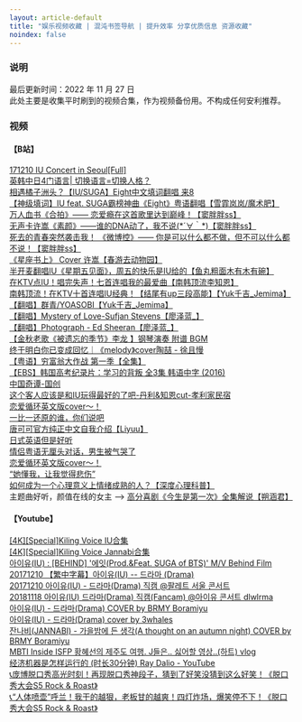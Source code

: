 ```yaml
---
layout: article-default
title: "娱乐视频收藏 | 混沌书签导航 | 提升效率 分享优质信息 资源收藏"
noindex: false
---
```


<article>
    <h3>说明</h3>
    最后更新时间：2022 年 11 月 27 日
    <br>此处主要是收集平时刷到的视频合集，作为视频备份用。不构成任何安利推荐。
    <h3>视频</h3>
    <h4>【B站】</h4>
    <a target="_blank" rel="noopener nofollow" href="https://www.bilibili.com/video/BV1vW411h7iz?p=37">171210 IU Concert in Seoul[Full]</a>
    <br><a target="_blank" rel="noopener nofollow" href="https://www.bilibili.com/video/BV11v41157rj/">英韩中日4门语言| 切换语言=切换人格？</a>
    <br><a target="_blank" rel="noopener nofollow" href="https://www.bilibili.com/video/BV1dt4y1176i/">相遇橘子洲头？【IU/SUGA】Eight中文填词翻唱 来8</a>
    <br><a target="_blank" rel="noopener nofollow" href="https://www.bilibili.com/video/BV1tV411k7Su/">【神级填词】IU feat. SUGA霸榜神曲《Eight》粤语翻唱【雪霏岚岚/魔术肥】</a>
    <br><a target="_blank" rel="noopener nofollow" href="https://www.bilibili.com/video/BV1u84y177Ab/">万人血书《合拍》—— 恋爱瘾在这首歌里达到巅峰！【窦胖胖ss】</a>
    <br><a target="_blank" rel="noopener nofollow" href="https://www.bilibili.com/video/BV1e541127AE/">无声卡许嵩《素颜》——谁的DNA动了，我不说(*´∀｀*)【窦胖胖ss】</a>
    <br><a target="_blank" rel="noopener nofollow" href="https://www.bilibili.com/video/BV1ex4y1M73w/">死去的青春突然袭击我！ 《微博控》—— 你是可以什么都不做，但不可以什么都不说！【窦胖胖ss】</a>
    <br><a target="_blank" rel="noopener nofollow" href="https://www.bilibili.com/video/BV1ex4y1M73w/">《星座书上》 Cover 许嵩【春游去动物园】</a>
    <br><a target="_blank" rel="noopener nofollow" href="https://www.bilibili.com/video/BV1VT411M7nr/">半开麦翻唱IU《星期五见面》，周五的快乐是IU给的【鱼丸粗面木有木有碗】</a>
    <br><a target="_blank" rel="noopener nofollow" href="https://www.bilibili.com/video/BV1cg411377u/">在KTV点IU！唱完失声！七首连唱我的最爱曲【南韩顶流李知恩】</a>
    <br><a target="_blank" rel="noopener nofollow" href="https://www.bilibili.com/video/BV1dK4y1X7cL/">南韩顶流！在KTV十首连唱IU经典！【结尾有up三段高能】【Yuk千吉_Jemima】</a>
    <br><a target="_blank" rel="noopener nofollow" href="https://www.bilibili.com/video/BV1ap4y1G7an/">【翻唱】群青/YOASOBI【Yuk千吉_Jemima】</a>
    <br><a target="_blank" rel="noopener nofollow" href="https://www.bilibili.com/video/BV1ap4y1G7an/">【翻唱】Mystery of Love-Sufjan Stevens【廖泽蓝_】</a>
    <br><a target="_blank" rel="noopener nofollow" href="https://www.bilibili.com/video/BV1ap4y1G7an/">【翻唱】Photograph - Ed Sheeran【廖泽蓝_】</a>
    <br><a target="_blank" rel="noopener nofollow" href="https://www.bilibili.com/video/BV11q4y1G7y4/">【金秋老歌《被遗忘的季节》李龙 】钢琴演奏 附谱 BGM</a>
    <br><a target="_blank" rel="noopener nofollow" href="https://www.bilibili.com/video/BV1Ao4y1j7oG/">终于明白你已变成回忆｜《melody》cover陶喆 - 徐且慢</a>
    <br><a target="_blank" rel="noopener nofollow" href="https://www.bilibili.com/video/av77978860/">【粤语】穷富翁大作战 第一季【全集】</a>
    <br><a target="_blank" rel="noopener nofollow" href="https://www.bilibili.com/video/BV1fE41177hx/">【EBS】韩国高考纪录片：学习的背叛 全3集 韩语中字 (2016)</a>
    <br><a target="_blank" rel="noopener nofollow" href="https://www.bilibili.com/bangumi/play/ss39707">中国奇谭-国创</a>
    <br><a target="_blank" rel="noopener nofollow" href="https://www.bilibili.com/video/BV1Zs411A7GC/">这个客人应该是和IU玩得最好的了吧-丹利&知恩cut-孝利家民宿</a>
    <br><a target="_blank" rel="noopener nofollow" href="https://www.bilibili.com/video/BV14L4y1T7kE/">恋爱循环英文版cover～！</a>
    <br><a target="_blank" rel="noopener nofollow" href="https://www.bilibili.com/video/BV1mt4y1a7r9/">一比一还原的谁，你们说吧</a>
    <br><a target="_blank" rel="noopener nofollow" href="https://www.bilibili.com/video/BV1km4y1X7Jn/">唐可可官方纯正中文自我介绍【Liyuu】</a>
    <br><a target="_blank" rel="noopener nofollow" href="https://www.bilibili.com/video/BV1zG411A7iJ/">日式英语但是好听</a>
    <br><a target="_blank" rel="noopener nofollow" href="https://www.bilibili.com/video/BV1JX4y1G7vx/">情侣粤语无厘头对话，男生被气哭了</a>
    <br><a target="_blank" rel="noopener nofollow" href="https://www.bilibili.com/video/BV14L4y1T7kE/">恋爱循环英文版cover～！</a>
    <br><a target="_blank" rel="noopener nofollow" href="https://www.bilibili.com/video/BV177411n76u/">“她懂我，让我觉得悲伤”</a>
    <br><a target="_blank" rel="noopener nofollow" href="https://www.bilibili.com/video/BV1AA4y197Kp/">如何成为一个心理意义上情绪成熟的人？【深度心理科普】</a>
    <br>主题曲好听，颜值在线的女主 --> <a target="_blank" rel="noopener nofollow" href="https://www.bilibili.com/video/BV1Kf4y1C7MP/">高分喜剧《今生是第一次》全集解说【朔涵君】</a>
    <h4>【Youtube】</h4>
    <a target="_blank" rel="noopener nofollow" href="https://www.youtube.com/watch?v=wDfqXR_5yyQ">[4K][Special]Kiling Voice IU合集</a>
    <br><a target="_blank" rel="noopener nofollow" href="https://www.youtube.com/watch?v=BdwfiToXEio">[4K][Special]Kiling Voice Jannabi合集</a>
    <br><a target="_blank" rel="noopener nofollow" href="https://www.youtube.com/watch?v=bqkKcsohRKo">아이유(IU) : [BEHIND] '에잇(Prod.&Feat. SUGA of BTS)' M/V Behind Film</a>
    <br><a target="_blank" rel="noopener nofollow" href="https://www.youtube.com/watch?v=pfpe0nypPbU">20171210 【繁中字幕】아이유(IU) -- 드라마 (Drama)</a>
    <br><a target="_blank" rel="noopener nofollow" href="https://www.youtube.com/watch?v=Ql0l89JVmKg">20171210 아이유(IU) - 드라마(Drama) 직캠 @팔레트 서울 콘서트</a>
    <br><a target="_blank" rel="noopener nofollow" href="https://www.youtube.com/watch?v=7rmoN8nX9_Q">20181118 아이유(IU) 드라마(Drama) 직캠(Fancam) @아이유 콘서트 dlwlrma</a>
    <br><a target="_blank" rel="noopener nofollow" href="https://www.youtube.com/watch?v=-VFM9qD3_Mg">아이유(IU) - 드라마(Drama) COVER by BRMY Boramiyu</a>
    <br><a target="_blank" rel="noopener nofollow" href="https://www.youtube.com/watch?v=6N-HMvIEyds">아이유(IU) - 드라마(Drama) cover by 3whales</a>
    <br><a target="_blank" rel="noopener nofollow" href="https://www.youtube.com/watch?v=aApBs8kXNTA">잔나비(JANNABI) - 가을밤에 든 생각(A thought on an autumn night) COVER by BRMY Boramiyu</a>
    <br><a target="_blank" rel="noopener nofollow" href="https://www.youtube.com/watch?v=sszN4CTriF8">MBTI Inside ISFP 황혜선의 제주도 여행. J들은.. 싫어할 영상..(하트) vlog</a>
    <br><a target="_blank" rel="noopener nofollow" href="https://www.youtube.com/watch?v=rFV7wdEX-Mo">经济机器是怎样运行的 (时长30分钟) Ray Dalio - YouTube</a>
    <br><a target="_blank" rel="noopener nofollow" href="https://www.youtube.com/watch?v=K-q165MhMIE"> 📞庞博脱口秀高光时刻！再现脱口秀神段子，猜到了好笑没猜到这么好笑！《脱口秀大会S5 Rock & Roast》 </a>
    <br><a target="_blank" rel="noopener nofollow" href="https://www.youtube.com/watch?v=3Z3J1KKqApg"> 📞“人体喷壶”呼兰！我干的越狠，老板甘的越爽！四灯炸场，爆笑停不下！《脱口秀大会S5 Rock & Roast》 </a>
</article>

